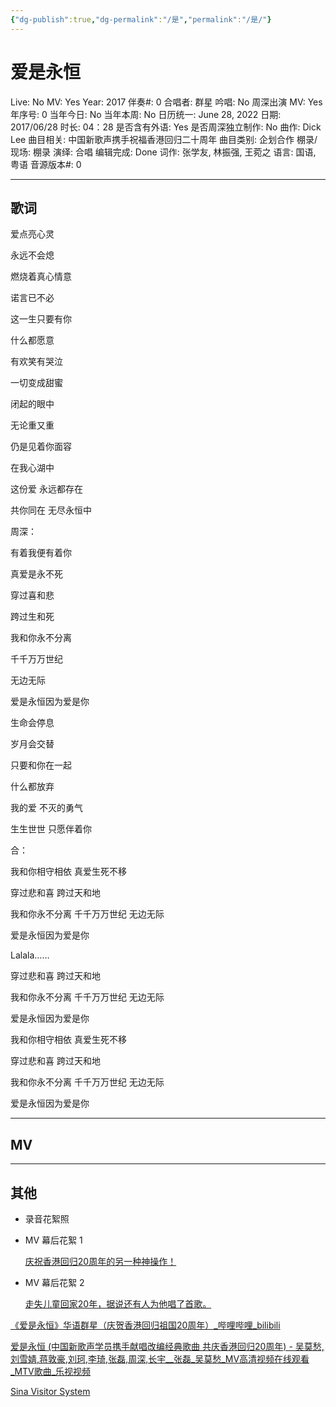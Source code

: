 ```yaml
---
{"dg-publish":true,"dg-permalink":"/是","permalink":"/是/"}
---
```



# 爱是永恒

Live: No
MV: Yes
Year: 2017
伴奏#: 0
合唱者: 群星
吟唱: No
周深出演 MV: Yes
年序号: 0
当年今日: No
当年本周: No
日历统一: June 28, 2022
日期: 2017/06/28
时长: 04：28
是否含有外语: Yes
是否周深独立制作: No
曲作: Dick Lee
曲目相关: 中国新歌声携手祝福香港回归二十周年
曲目类别: 企划合作
棚录/现场: 棚录
演绎: 合唱
编辑完成: Done
词作: 张学友, 林振强, 王菀之
语言: 国语, 粤语
音源版本#: 0

---

## 歌词

爱点亮心灵

永远不会熄

燃烧着真心情意

诺言已不必

这一生只要有你

什么都愿意

有欢笑有哭泣

一切变成甜蜜

闭起的眼中

无论重又重

仍是见着你面容

在我心湖中

这份爱 永远都存在

共你同在 无尽永恒中

周深：

有着我便有着你

真爱是永不死

穿过喜和悲

跨过生和死

我和你永不分离

千千万万世纪

无边无际

爱是永恒因为爱是你

生命会停息

岁月会交替

只要和你在一起

什么都放弃

我的爱 不灭的勇气

生生世世 只愿伴着你

合：

我和你相守相依 真爱生死不移

穿过悲和喜 跨过天和地

我和你永不分离 千千万万世纪 无边无际

爱是永恒因为爱是你

Lalala……

穿过悲和喜 跨过天和地

我和你永不分离 千千万万世纪 无边无际

爱是永恒因为爱是你

我和你相守相依 真爱生死不移

穿过悲和喜 跨过天和地

我和你永不分离 千千万万世纪 无边无际

爱是永恒因为爱是你

---

## MV

---

## 其他

- 录音花絮照
- MV 幕后花絮 1

    [庆祝香港回归20周年的另一种神操作！](https://mp.weixin.qq.com/s?__biz=MzI0NjQ2Mzc2OQ==&mid=2247485597&idx=1&sn=e78ad3a4aaba9e1678bdfe29d0d4661c)

- MV 幕后花絮 2

    [走失儿童回家20年，据说还有人为他唱了首歌。](https://mp.weixin.qq.com/s?__biz=MzI0NjQ2Mzc2OQ==&mid=2247485588&idx=1&sn=efd0b4dd8097a84346628cb560235b90)

[《爱是永恒》华语群星（庆贺香港回归祖国20周年）_哔哩哔哩_bilibili](https://www.bilibili.com/video/BV1rJ411a7r9?p=8&share_source=copy_web&vd_source=406ce9b39d3d4a2212b3cfada1607072)

[爱是永恒 (中国新歌声学员携手献唱改编经典歌曲 共庆香港回归20周年) - 吴莫愁,刘雪婧,蒋敦豪,刘珂,李琦,张磊,周深,长宇__张磊_吴莫愁_MV高清视频在线观看_MTV歌曲_乐视视频](http://www.le.com/ptv/vplay/30218379.html)

[Sina Visitor System](https://weibo.com/3467997832/F9UYR2K6X?type=comment)
